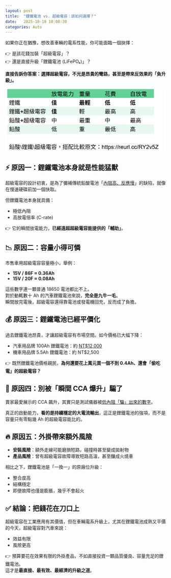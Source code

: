 ```yaml
---
layout: post
title:  "鋰鐵電池 vs. 超級電容：該如何選擇？"
date:   2025-10-18 10:08:30
categories: Auto
---
```



如果你正在猶豫，想改善車輛的電系性能，你可能面臨一個抉擇：

👉 是該花錢加裝「超級電容」？  
👉 還是直接升級「鋰鐵電池 (LiFePO₄)」？

**直接告訴你答案：選擇超級電容，不光是昂貴的彎路，甚至是帶來反效果的「負升級」。**

![小老婆實測結果](/images/supercap_module.png#pic_center)

  
## ⚡ 原因一：鋰鐵電池本身就是性能猛獸

超級電容的設計初衷，是為了彌補傳統鉛酸電池「[內阻高、反應慢](/2025/lithium-vs-lead-analysis.html)」的缺陷，就像在慢速硬碟前加一個快取。

但鋰鐵電池本身就具備：

-   極低內阻
-   高放電倍率 (C-rate)

👉 它的瞬間放電能力，**已經遠超超級電容能提供的「輔助」**。


## 📉 原因二：容量小得可憐

市售車用超級電容容量極小，舉例：

- **15V / 86F ≈ 0.36Ah**  
- **15V / 20F ≈ 0.08Ah**  

這些數字連一顆普通 18650 電池都比不上。  
對於動輒數十 Ah 的汽車鋰鐵電池來說，**完全是九牛一毛**。  
瞬間放完電後，超級電容還得靠電池或發電機回充，反而成了負擔。


## 💰 原因三：鋰鐵電池已經平價化

過去鋰鐵電池昂貴，才讓超級電容有市場空間。如今價格已大幅下降：

-   汽車用品牌 100Ah 鋰鐵電池：約  [NT$12,000](https://www.facebook.com/share/1HUfunrZu2/)
-   機車用品牌 5.5Ah 鋰鐵電池：約 NT$2,500

👉 既然鋰鐵電池價格親民，**為何還要花上萬元買一個不到 0.4Ah、還會「偷吃電」的超級電容？**


## 🧪 原因四：別被「瞬間 CCA 爆升」騙了

賣家最愛展示的 CCA 飆升，其實只是測試儀器被[低內阻「騙」出來的數字](/2025/about-cca.html)。

真正的啟動能力，**看的是持續穩定的大電流輸出**，這正是鋰鐵電池的強項，而不是容量只有零點幾 Ah 的超級電容能比的。


## 🔥 原因五：外掛帶來額外風險

-   **安裝風險**：額外走線可能磨損短路，碰撞時甚至變成拋射物
-   **產品風險**：曾有超級電容故障導致短路高溫，甚至釀成火燒車

相比之下，鋰鐵電池是「一換一」的原廠位升級：

-   整合度高
-   結構穩定
-   即便故障也僅是膨脹，幾乎不會起火


## ✅ 結論：把錢花在刀口上

超級電容在工業應用有其價值，但在車輛電系升級上，尤其在鋰鐵電池成熟又平價的今天，超級電容對汽車來說：

-   效益有限
-   風險更高

👉 預算要花在效果有限的外掛產品，不如直接投資一顆品質優良、容量充足的鋰鐵電池。  
這才是**最直接、最有效、最經濟的升級之道**。
